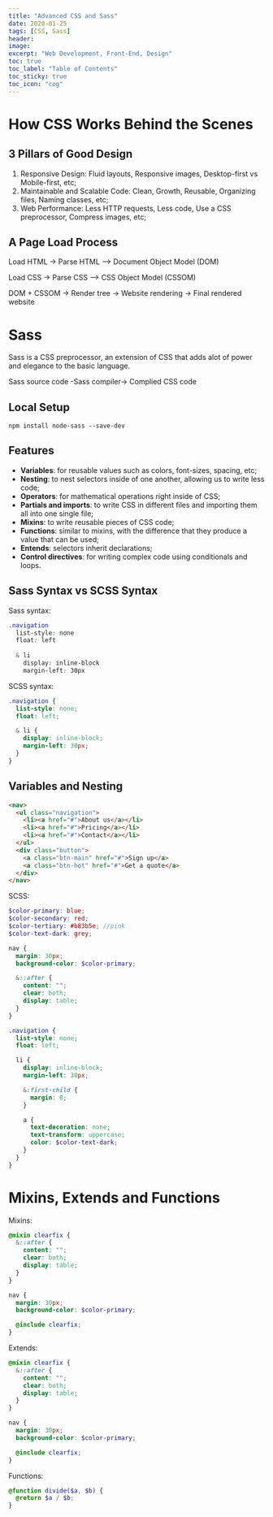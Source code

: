 ```yaml
---
title: "Advanced CSS and Sass"
date: 2020-01-25
tags: [CSS, Sass]
header:
image:
excerpt: "Web Development, Front-End, Design"
toc: true
toc_label: "Table of Contents"
toc_sticky: true
toc_icon: "cog"
---
```


# How CSS Works Behind the Scenes

## 3 Pillars of Good Design

1. Responsive Design: Fluid layouts, Responsive images, Desktop-first vs Mobile-first, etc;
2. Maintainable and Scalable Code: Clean, Growth, Reusable, Organizing files, Naming classes, etc;
3. Web Performance: Less HTTP requests, Less code, Use a CSS preprocessor, Compress images, etc;

## A Page Load Process

Load HTML -> Parse HTML --> Document Object Model (DOM)

Load CSS -> Parse CSS --> CSS Object Model (CSSOM)

DOM + CSSOM -> Render tree -> Website rendering -> Final rendered website

# Sass

Sass is a CSS preprocessor, an extension of CSS that adds alot of power and elegance to the basic language.

Sass source code -Sass compiler-> Complied CSS code 

## Local Setup

`npm install node-sass --save-dev`

## Features

- **Variables**: for reusable values such as colors, font-sizes, spacing, etc;
- **Nesting**: to nest selectors inside of one another, allowing us to write less code;
- **Operators**: for mathematical operations right inside of CSS;
- **Partials and imports**: to write CSS in different files and importing them all into one single file;
- **Mixins**: to write reusable pieces of CSS code;
- **Functions**: similar to mixins, with the difference that they produce a value that can be used;
- **Entends**: selectors inherit declarations;
- **Control directives**: for writing complex code using conditionals and loops.

## Sass Syntax vs SCSS Syntax

Sass syntax:

```css
.navigation
  list-style: none
  float: left
  
  & li
    display: inline-block
    margin-left: 30px
```

SCSS syntax:

```scss
.navigation {
  list-style: none;
  float: left;

  & li {
    display: inline-block;
    margin-left: 30px;
  }
}
```

## Variables and Nesting

```html
<nav>
  <ul class="navigation">
    <li><a href="#">About us</a></li>
    <li><a href="#">Pricing</a></li>
    <li><a href="#">Contact</a></li>
  </ul>
  <div class="button">
    <a class="btn-main" href="#">Sign up</a>
    <a class="btn-hot" href="#">Get a quote</a>
  </div>
</nav>
```

SCSS:

```scss
$color-primary: blue;
$color-secondary: red;
$color-tertiary: #b83b5e; //pink
$color-text-dark: grey;

nav {
  margin: 30px;
  background-color: $color-primary;

  &::after {
    content: "";
    clear: both;
    display: table;
  }
}

.navigation {
  list-style: none;
  float: left;

  li {
    display: inline-block;
    margin-left: 30px;

    &:first-child {
      margin: 0;
    }

    a {
      text-decoration: none;
      text-transform: uppercase;
      color: $color-text-dark;
    }
  }
}
```

# Mixins, Extends and Functions

Mixins:

```scss
@mixin clearfix {
  &::after {
    content: "";
    clear: both;
    display: table;
  }
}

nav {
  margin: 30px;
  background-color: $color-primary;

  @include clearfix;
}
```

Extends:

```scss
@mixin clearfix {
  &::after {
    content: "";
    clear: both;
    display: table;
  }
}

nav {
  margin: 30px;
  background-color: $color-primary;

  @include clearfix;
}
```

Functions:

```scss
@function divide($a, $b) {
  @return $a / $b;
}
```